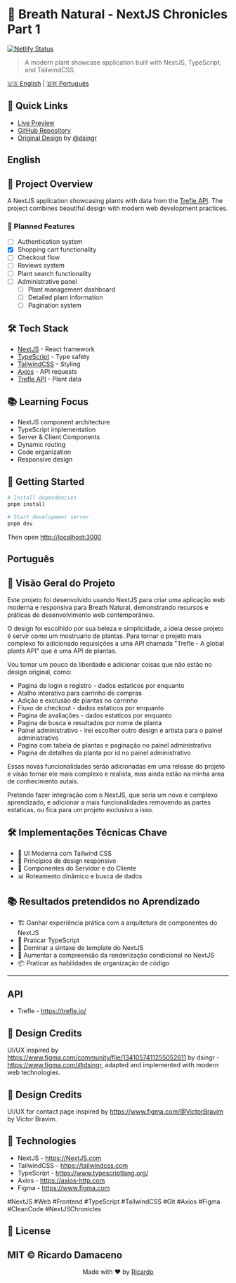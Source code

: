 # 🌳 Breath Natural - NextJS Chronicles Part 1

[![Netlify Status](https://api.netlify.com/api/v1/badges/d47b2f19-f948-4850-926f-40a3fdf478e8/deploy-status)](https://app.netlify.com/sites/breath-natural-nextjs-chronicles/deploys)


> A modern plant showcase application built with NextJS, TypeScript, and TailwindCSS.

[🇺🇸 English](#english) | [🇧🇷 Português](#português)

## 🔗 Quick Links
- [Live Preview](https://breath-natural-nextjs-chronicles.netlify.app/)
- [GitHub Repository](https://github.com/ricardo-camilo-programador-frontend-web)
- [Original Design](https://www.figma.com/community/file/1341057411255052611) by [@dsingr](https://www.figma.com/@dsingr)

<h2 id="english">English</h2>

## 🎯 Project Overview
A NextJS application showcasing plants with data from the [Trefle API](https://trefle.io/). The project combines beautiful design with modern web development practices.

### 🚀 Planned Features
- [ ] Authentication system
- [x] Shopping cart functionality
- [ ] Checkout flow
- [ ] Reviews system
- [ ] Plant search functionality
- [ ] Administrative panel
  - [ ] Plant management dashboard
  - [ ] Detailed plant information
  - [ ] Pagination system

## 🛠️ Tech Stack
- [NextJS](https://nextjs.org/) - React framework
- [TypeScript](https://www.typescriptlang.org/) - Type safety
- [TailwindCSS](https://tailwindcss.com/) - Styling
- [Axios](https://axios-http.com/) - API requests
- [Trefle API](https://trefle.io/) - Plant data

## 📚 Learning Focus
- NextJS component architecture
- TypeScript implementation
- Server & Client Components
- Dynamic routing
- Code organization
- Responsive design

## 🚀 Getting Started

```bash
# Install dependencies
pnpm install

# Start development server
pnpm dev
```

Then open [http://localhost:3000](http://localhost:3000)

<h2 id="português">Português</h2>

## 🎯 Visão Geral do Projeto
Este projeto foi desenvolvido usando NextJS para criar uma aplicação web moderna e responsiva para Breath Natural, demonstrando recursos e práticas de desenvolvimento web contemporâneo.

O design foi escolhido por sua beleza e simplicidade, a ideia desse projeto é servir como um mostruario de plantas. Para tornar o projeto mais complexo foi adicionado requisições a uma API chamada "Trefle - A global plants API" que é uma API de plantas.

Vou tomar um pouco de liberdade e adicionar coisas que não estão no design original, como:
- Pagina de login e registro - dados estaticos por enquanto
- Atalho interativo para carrinho de compras
- Adição e exclusão de plantas no carrinho
- Fluxo de checkout - dados estaticos por enquanto
- Pagina de avaliações - dados estaticos por enquanto
- Pagina de busca e resultados por nome de planta
- Painel administrativo - irei escolher outro design e artista para o painel administrativo
- Pagina com tabela de plantas e paginação no painel administrativo
- Pagina de detalhes da planta por id no painel administrativo

Essas novas funcionalidades serão adicionadas em uma release do projeto e visão tornar ele mais complexo e realista, mas ainda estão na minha area de conhecimento autais.

Pretendo fazer integração com o NextJS, que seria um novo e complexo aprendizado, e adicionar a mais funcionalidades removendo as partes estaticas, ou fica para um projeto exclusivo a isso.

## 🛠️ Implementações Técnicas Chave
- 🎨 UI Moderna com Tailwind CSS
- 📱 Princípios de design responsivo
- 🎯 Componentes do Servidor e do Cliente
- 📊 Roteamento dinâmico e busca de dados

## 📚 Resultados pretendidos no Aprendizado
- 🏗️ Ganhar experiência prática com a arquitetura de componentes do NextJS
- 📘 Praticar TypeScript
- 🎨 Dominar a sintaxe de template do NextJS
- 🔄 Aumentar a compreensão da renderização condicional no NextJS
- 📦 Praticar as habilidades de organização de código

---

## API
- Trefle - https://trefle.io/

## 🎨 Design Credits
UI/UX inspired by https://www.figma.com/community/file/1341057411255052611 by dsingr - https://www.figma.com/@dsingr, adapted and implemented with modern web technologies.

## 🎨 Design Credits
UI/UX for contact page inspired by https://www.figma.com/@VictorBravim by Victor Bravim.

## 🚀 Technologies
- NextJS - https://NextJS.com
- TailwindCSS - https://tailwindcss.com
- TypeScript - https://www.typescriptlang.org/
- Axios - https://axios-http.com
- Figma - https://www.figma.com

#NextJS #Web #Frontend #TypeScript #TailwindCSS #Git #Axios #Figma #CleanCode #NextJSChronicles

## 📄 License
MIT © Ricardo Damaceno
---

<p align="center">
Made with ❤️ by <a href={`https://github.com/${process.env.GITHUB_USERNAME}`}>Ricardo</a>
</p>

